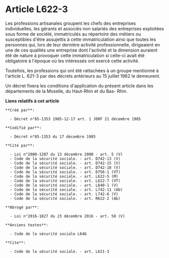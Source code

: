 # Article L622-3

Les professions artisanales groupent les chefs des entreprises individuelles, les gérants et associés non salariés des
entreprises exploitées sous forme de société, immatriculés au répertoire des métiers ou susceptibles d'être assujettis à
cette immatriculation ainsi que toutes les personnes qui, lors de leur dernière activité professionnelle, dirigeaient en une
de ces qualités une entreprise dont l'activité et la dimension auraient été de nature à provoquer cette immatriculation si
celle-ci avait été obligatoire à l'époque où les intéressés ont exercé cette activité. 

Toutefois, les professions qui ont été rattachées à un groupe mentionné à l'article L. 621-3 par des décrets antérieurs au 15
juillet 1962 le demeurent.

Un décret fixera les conditions d'application du présent article dans les départements de la Moselle, du Haut-Rhin et du Bas-
Rhin.

**Liens relatifs à cet article**

	**Créé par**:

	  - Décret n°85-1353 1985-12-17 art. 1 JORF 21 décembre 1985

	**Codifié par**:

	  - Décret n°85-1353 du 17 décembre 1985

	**Cité par**:

	  - Loi n°2000-1207 du 13 décembre 2000 - art. 5 (V)
	  - Code de la sécurité sociale. - art. D742-13 (V)
	  - Code de la sécurité sociale. - art. D742-15 (V)
	  - Code de la sécurité sociale. - art. D742-18 (V)
	  - Code de la sécurité sociale. - art. D756-1 (VT)
	  - Code de la sécurité sociale. - art. L622-5 (M)
	  - Code de la sécurité sociale. - art. L622-7 (VT)
	  - Code de la sécurité sociale. - art. L640-1 (V)
	  - Code de la sécurité sociale. - art. L742-11 (Ab)
	  - Code de la sécurité sociale. - art. L742-6 (V)
	  - Code de la sécurité sociale. - art. R622-2 (Ab)

	**Abrogé par**:

	  - Loi n°2016-1827 du 23 décembre 2016 - art. 50 (V)

	**Anciens textes**:

	  - Code de la sécurité sociale L646

	**Cite**:

	  - Code de la sécurité sociale. - art. L621-3
